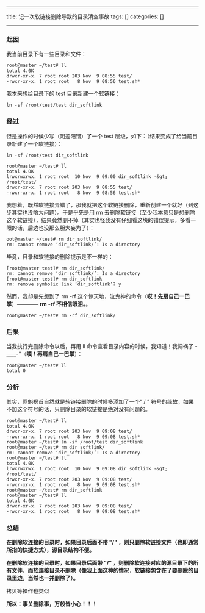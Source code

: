 
--- 
title:  记一次软链接删除导致的目录清空事故 
tags: []
categories: [] 

---
### 起因

我当前目录下有一些目录和文件：

```
root@master ~/test# ll
total 4.0K
drwxr-xr-x. 7 root root 203 Nov  9 08:55 test/
-rwxr-xr-x. 1 root root   8 Nov  9 08:56 test.sh*

```

我本来想给目录下的 test 目录新建一个软链接：

```
ln -sf /root/test/test dir_softlink
```

### 经过

但是操作的时候少写（阴差阳错）了一个 test 层级，如下：（结果变成了给当前目录新建了一个软链接）：

```
ln -sf /root/test dir_softlink
```

```
root@master ~/test# ll
total 4.0K
lrwxrwxrwx. 1 root root  10 Nov  9 09:00 dir_softlink -&gt; /root/test/
drwxr-xr-x. 7 root root 203 Nov  9 08:55 test/
-rwxr-xr-x. 1 root root   8 Nov  9 08:56 test.sh*

```

我想着，既然软链接弄错了，那我就把这个软链接删除，重新创建一个就好（到这步其实也没啥大问题）。于是乎先是用 rm 去删除软链接（至少我本意只是想删除这个软链接），结果竟然删不掉（其实也怪我没有仔细看这块的错误提示，多看一眼的话，后边也没那么胆大妄为了）：

```
oot@master ~/test# rm dir_softlink/
rm: cannot remove ‘dir_softlink/’: Is a directory

```

毕竟，目录和软链接的删除提示是不一样的：

```
[root@master test]# rm dir_softlink/
rm: cannot remove ‘dir_softlink/’: Is a directory
[root@master test]# rm dir_softlink
rm: remove symbolic link ‘dir_softlink’? y

```

然而，我却是先想到了 rm -rf 这个惊天地，泣鬼神的命令（**哎！先扇自己一巴掌**）**———— rm -rf 不相信眼泪。**。 

```
root@master ~/test# rm -rf dir_softlink/
```

### 后果

当我执行完删除命令以后，再用 ll 命令查看目录内容的时候，我知道！我闯祸了 -____-"（**噗！再扇自己一巴掌**）：

```
root@master ~/test# ll
total 0

```

### 分析

其实，罪魁祸首自然就是软链接删除的时候多添加了一个“ / ” 符号的缘故，如果不加这个符号的话，只删除目录的软链接是绝对没有问题的。 

```
root@master ~/test# ll
total 4.0K
drwxr-xr-x. 7 root root 203 Nov  9 09:08 test/
-rwxr-xr-x. 1 root root   8 Nov  9 09:08 test.sh*
root@master ~/test# ln -sf /root/test dir_softlink
root@master ~/test# rm dir_softlink/
rm: cannot remove ‘dir_softlink/’: Is a directory
root@master ~/test# ll
total 4.0K
lrwxrwxrwx. 1 root root  10 Nov  9 09:08 dir_softlink -&gt; /root/test/
drwxr-xr-x. 7 root root 203 Nov  9 09:08 test/
-rwxr-xr-x. 1 root root   8 Nov  9 09:08 test.sh*
root@master ~/test# rm dir_softlink
root@master ~/test# ll
total 4.0K
drwxr-xr-x. 7 root root 203 Nov  9 09:08 test/
-rwxr-xr-x. 1 root root   8 Nov  9 09:08 test.sh*

```

### 总结

**在删除软连接的目录时，如果目录后面不带 "/" ，则只删除软链接文件（也即通常所指的快捷方式），源目录结构不便。**

**在删除软连接的目录时，如果目录后面带 "/" ，则删除软连接对应的源目录下的所有文件，而软连接目录不删除（像我上面这种的情况，软链接包含在了要删除的目录里边，当然也一并删除了）。**

拷贝等操作也类似

**所以：事关删除事，万般皆小心！！！**
